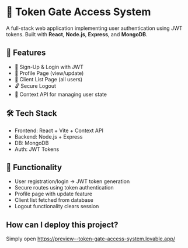 # 🔐 Token Gate Access System

A full-stack web application implementing user authentication using JWT tokens. Built with **React**, **Node.js**, **Express**, and **MongoDB**.

## 🚀 Features

- 🔐 Sign-Up & Login with JWT
- 👤 Profile Page (view/update)
- 📜 Client List Page (all users)
- 🔓 Secure Logout
- 🧠 Context API for managing user state

## 🛠 Tech Stack

- Frontend: React + Vite + Context API
- Backend: Node.js + Express
- DB: MongoDB
- Auth: JWT Tokens

## 🧪 Functionality

- User registration/login → JWT token generation
- Secure routes using token authentication
- Profile page with update feature
- Client list fetched from database
- Logout functionality clears session

## How can I deploy this project?

Simply open  https://preview--token-gate-access-system.lovable.app/

